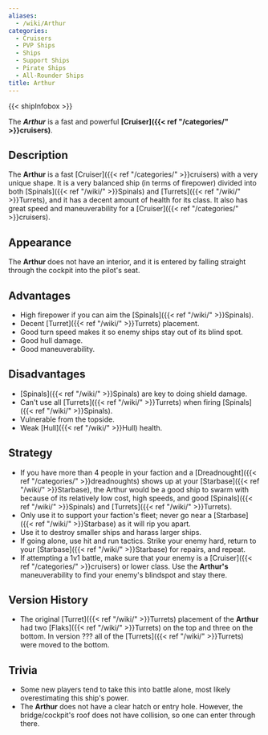 ```yaml
---
aliases:
  - /wiki/Arthur
categories:
  - Cruisers
  - PVP Ships
  - Ships
  - Support Ships
  - Pirate Ships
  - All-Rounder Ships
title: Arthur
---
```


{{< shipInfobox >}}

The **_Arthur_** is a fast and powerful **[Cruiser]({{< ref "/categories/" >}}cruisers)**.

## Description

The **Arthur** is a fast [Cruiser]({{< ref "/categories/" >}}cruisers) with a very unique shape. It is a very balanced ship (in terms of firepower) divided into both [Spinals]({{< ref "/wiki/" >}}Spinals) and [Turrets]({{< ref "/wiki/" >}}Turrets), and it has a decent amount of health for its class. It also has great speed and maneuverability for a [Cruiser]({{< ref "/categories/" >}}cruisers).

## Appearance

The **Arthur** does not have an interior, and it is entered by falling straight through the cockpit into the pilot's seat.

## Advantages

- High firepower if you can aim the [Spinals]({{< ref "/wiki/" >}}Spinals).
- Decent [Turret]({{< ref "/wiki/" >}}Turrets) placement.
- Good turn speed makes it so enemy ships stay out of its blind spot.
- Good hull damage.
- Good maneuverability.

## Disadvantages

- [Spinals]({{< ref "/wiki/" >}}Spinals) are key to doing shield damage.
- Can't use all [Turrets]({{< ref "/wiki/" >}}Turrets) when firing [Spinals]({{< ref "/wiki/" >}}Spinals).
- Vulnerable from the topside.
- Weak [Hull]({{< ref "/wiki/" >}}Hull) health.

## Strategy

- If you have more than 4 people in your faction and a [Dreadnought]({{< ref "/categories/" >}}dreadnoughts) shows up at your [Starbase]({{< ref "/wiki/" >}}Starbase), the Arthur would be a good ship to swarm with because of its relatively low cost, high speeds, and good [Spinals]({{< ref "/wiki/" >}}Spinals) and [Turrets]({{< ref "/wiki/" >}}Turrets).
- Only use it to support your faction's fleet; never go near a [Starbase]({{< ref "/wiki/" >}}Starbase) as it will rip you apart.
- Use it to destroy smaller ships and harass larger ships.
- If going alone, use hit and run tactics. Strike your enemy hard, return to your [Starbase]({{< ref "/wiki/" >}}Starbase) for repairs, and repeat.
- If attempting a 1v1 battle, make sure that your enemy is a [Cruiser]({{< ref "/categories/" >}}cruisers) or lower class. Use the **Arthur's** maneuverability to find your enemy's blindspot and stay there.

## Version History

- The original [Turret]({{< ref "/wiki/" >}}Turrets) placement of the **Arthur** had two [Flaks]({{< ref "/wiki/" >}}Turrets) on the top and three on the bottom. In version ??? all of the [Turrets]({{< ref "/wiki/" >}}Turrets) were moved to the bottom.

## Trivia

- Some new players tend to take this into battle alone, most likely overestimating this ship's power.
- The **Arthur** does not have a clear hatch or entry hole. However, the bridge/cockpit's roof does not have collision, so one can enter through there.
